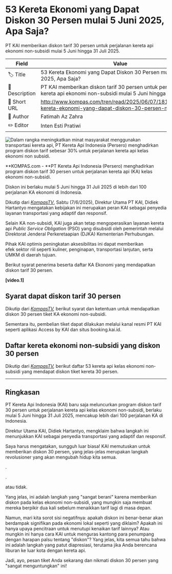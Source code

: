 # 53 Kereta Ekonomi yang Dapat Diskon 30 Persen mulai 5 Juni 2025, Apa Saja?

PT KAI memberikan diskon tarif 30 persen untuk perjalanan kereta api ekonomi non-subsidi mulai 5 Juni hingga 31 Juli 2025.

| Field         | Value                                                       |
|---------------|-------------------------------------------------------------|
| 🏷️ Title       | 53 Kereta Ekonomi yang Dapat Diskon 30 Persen mulai 5 Juni 2025, Apa Saja? |
| 📝 Description | PT KAI memberikan diskon tarif 30 persen untuk perjalanan kereta api ekonomi non-subsidi mulai 5 Juni hingga 31 Juli 2025. |
| 🔗 Short URL   | http://www.kompas.com/tren/read/2025/06/07/181500665/53-kereta-ekonomi-yang-dapat-diskon-30-persen-m |
| 👤 Author      | Fatimah Az Zahra |
| ✏️ Editor      | Inten Esti Pratiwi |

![Dalam rangka meningkatkan minat masyarakat menggunakan transportasi kereta api, PT Kereta Api Indonesia (Persero) menghadirkan program diskon tarif sebesar 30% untuk perjalanan kereta api kelas ekonomi non subsidi.](https://asset.kompas.com/crops/ML8SnliHnpiJQ1YdknTw6NdkeRc=/0x0:0x0/750x500/data/photo/2025/06/05/684124e1cc9bf.jpg)

**KOMPAS.com - **PT Kereta Api Indonesia (Persero) menghadirkan program diskon tarif 30 persen untuk perjalanan kereta api (KA) kelas ekonomi non-subsidi.

Diskon ini berlaku mulai 5 Juni hingga 31 Juli 2025 di lebih dari 100 perjalanan KA ekonomi di Indonesia.

Dikutip dari [*KompasTV*](https://www.kompas.tv/lifestyle/598106/daftar-53-kereta-non-subsidi-yang-diskon-30-persen-hingga-31-juli-2025), Sabtu (7/6/2025), Direktur Utama PT KAI, Didiek Hartantyo mengatakan kebijakan ini merupakan peran KAI sebagai penyedia layanan transportasi yang adaptif dan responsif.

Selain KA non-subsidi, KAI juga akan tetap mengoperasikan layanan kereta api *Public Service Obligation* (PSO) yang disubsidi oleh pemerintah melalui Direktorat Jenderal Perkeretaapian (DJKA) Kementerian Perhubungan. 

Pihak KAI optimis peningkatan aksesibilitas ini dapat memberikan efek sektor riil seperti kuliner, penginapan, transportasi lanjutan, serta UMKM di daerah tujuan. 

Berikut syarat penerima beserta daftar KA Ekonomi yang mendapatkan diskon tarif 30 persen.

**\[video.1\]**

## Syarat dapat diskon tarif 30 persen

Dikutip dari [*KompasTV*](https://www.kompas.tv/lifestyle/598106/daftar-53-kereta-non-subsidi-yang-diskon-30-persen-hingga-31-juli-2025)*,* berikut syarat dan ketentuan untuk mendapatkan diskon 30 persen tiket KA ekonomi non-subsidi.

Sementara itu, pembelian tiket dapat dilakukan melalui kanal resmi PT KAI seperti aplikasi Access by KAI dan situs booking.kai.id. 

## Daftar kereta ekonomi non-subsidi yang diskon 30 persen 

Dikutip dari [*KompasTV*](https://www.kompas.tv/lifestyle/598106/daftar-53-kereta-non-subsidi-yang-diskon-30-persen-hingga-31-juli-2025)*,* berikut daftar 53 kereta api kelas ekonomi non-subsidi yang mendapat diskon tiket kereta 30 persen.

---
## Ringkasan

PT Kereta Api Indonesia (KAI) baru saja meluncurkan program diskon tarif 30 persen untuk perjalanan kereta api kelas ekonomi non-subsidi, berlaku mulai 5 Juni hingga 31 Juli 2025, mencakup lebih dari 100 perjalanan KA di Indonesia.

 Direktur Utama KAI, Didiek Hartantyo, mengklaim bahwa langkah ini menunjukkan KAI sebagai penyedia transportasi yang adaptif dan responsif.



Saya harus mengatakan, sungguh luar biasa! KAI memutuskan untuk memberikan diskon 30 persen, yang jelas-jelas merupakan langkah revolusioner yang akan mengubah hidup kita semua.

.

.

 atau tidak.

 Yang jelas, ini adalah langkah yang "sangat berani" karena memberikan diskon pada kelas ekonomi non-subsidi, yang mungkin saja membuat mereka berpikir dua kali sebelum menaikkan tarif lagi di masa depan.

 Namun, mari kita sorot sisi negatifnya: apakah diskon ini benar-benar akan berdampak signifikan pada ekonomi lokal seperti yang diklaim? Apakah ini hanya upaya pencitraan untuk menutupi kenaikan tarif lainnya? Atau mungkin ini hanya cara KAI untuk menguras kantong para penumpang dengan harapan palsu tentang "diskon"? Yang jelas, kita semua tahu bahwa ini adalah langkah yang patut diapresiasi, terutama jika Anda berencana liburan ke luar kota dengan kereta api.

 Jadi, ayo, pesan tiket Anda sekarang dan nikmati diskon 30 persen yang "sangat menguntungkan" ini!
